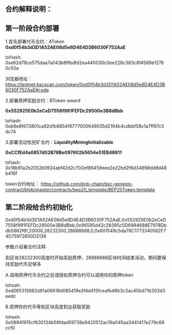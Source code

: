 ## 合约解释说明：

## 第一阶段合约部署

1.首先部署代币合约：AToken
**0xd0f54b3d3D1A52AE08d5e8D4E4D3B6030F752AaE**  

txHash: 0xe62d76ce575daa7a043b8ffbdfd2ea440030c0ee228c383c8f4589e12760c50a

浏览器地址：https://testnet.bscscan.com/token/0xd0f54b3d3D1A52AE08d5e8D4E4D3B6030F752AaE#code

2.部署质押奖励合约：BToken-award

**0x552925E0b2eCeD7558f991FEFDc29500e3B8dBbb**

txHash: 0xb9e8f673801ca92d1b8854f9777000649035d2194b4cdbbf58c1a7ff97c5dc74

3.部署流动性挖矿合约：**LiquidityMiningInitializable**

**0xCCfEd4a0857d02B78Be097602b5654e51EB48811**

txhash: 0x18b91a2b2052b0924abf42d2c702ef86459eee2e22bd2f6d34998dd8d48b416f

token合约地址：
https://github.com/bnb-chain/bsc-genesis-contract/blob/master/contracts/bep20_template/BEP20Token.template

## 第二阶段给合约初始化

0xd0f54b3d3D1A52AE08d5e8D4E4D3B6030F752AaE,0x552925E0b2eCeD7558f991FEFDc29500e3B8dBbb,0x96595d42c28395c5D6994688E7978Dbdb5862f6f,20000,28232300,28888888,0,0x601549c5da78C1773340562F74D75972650D3136

参数介绍看合约注释

到区块28232300高度时开始奖励质押，28888888区块时间结束活动，期间要保持奖励代币足够多



A.调用质押代币合约之前请授权质押合约可以调用你的质押token

txhsah: 0xd065315882d81a06618d085419e2f4d415fceafb46b3c2ac45bd71b303d3eedc

B.质押你的代币等到区块高度到达获取奖励

txhash: 0x08941915cf630134b56fdad59738a9420512ac19a045aa3441417e279c66ccf0









